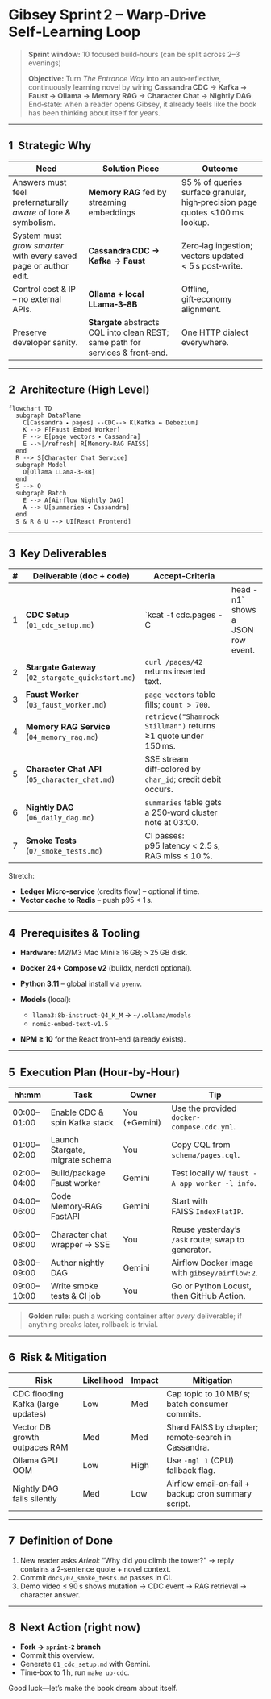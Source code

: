 # Gibsey Sprint 2 – **Warp‑Drive Self‑Learning Loop**

> **Sprint window:** 10 focused build‑hours (can be split across 2–3 evenings)
>
> **Objective:** Turn *The Entrance Way* into an auto‑reflective, continuously learning novel by wiring **Cassandra CDC → Kafka → Faust → Ollama → Memory RAG → Character Chat → Nightly DAG**.  End‑state: when a reader opens Gibsey, it already feels like the book has been thinking about itself for years.

---

## 1  Strategic Why

| Need                                                             | Solution Piece                                                                  | Outcome                                                                      |
| ---------------------------------------------------------------- | ------------------------------------------------------------------------------- | ---------------------------------------------------------------------------- |
| Answers must feel preternaturally *aware* of lore & symbolism.   | **Memory RAG** fed by streaming embeddings                                      | 95 % of queries surface granular, high‑precision page quotes <100 ms lookup. |
| System must *grow smarter* with every saved page or author edit. | **Cassandra CDC → Kafka → Faust**                                               | Zero‑lag ingestion; vectors updated < 5 s post‑write.                        |
| Control cost & IP – no external APIs.                            | **Ollama + local LLama‑3‑8B**                                                   | Offline, gift‑economy alignment.                                             |
| Preserve developer sanity.                                       | **Stargate** abstracts CQL into clean REST; same path for services & front‑end. | One HTTP dialect everywhere.                                                 |

---

## 2  Architecture (High Level)

```mermaid
flowchart TD
  subgraph DataPlane
    C[Cassandra ⬩ pages] --CDC--> K[Kafka ← Debezium]
    K --> F[Faust Embed Worker]
    F --> E[page_vectors ⬩ Cassandra]
    E -->|/refresh| R[Memory‑RAG FAISS]
  end
  R --> S[Character Chat Service]
  subgraph Model
    O[Ollama LLama‑3‑8B]
  end
  S --> O
  subgraph Batch
    E --> A[Airflow Nightly DAG]
    A --> U[summaries ⬩ Cassandra]
  end
  S & R & U --> UI[React Frontend]
```

---

## 3  Key Deliverables

| # | Deliverable (doc + code)                           | Accept‑Criteria                                                |                                    |
| - | -------------------------------------------------- | -------------------------------------------------------------- | ---------------------------------- |
| 1 | **CDC Setup** (`01_cdc_setup.md`)                  | \`kcat -t cdc.pages -C                                         | head -n1\` shows a JSON row event. |
| 2 | **Stargate Gateway** (`02_stargate_quickstart.md`) | `curl /pages/42` returns inserted text.                        |                                    |
| 3 | **Faust Worker** (`03_faust_worker.md`)            | `page_vectors` table fills; `count > 700`.                     |                                    |
| 4 | **Memory RAG Service** (`04_memory_rag.md`)        | `retrieve("Shamrock Stillman")` returns ≥1 quote under 150 ms. |                                    |
| 5 | **Character Chat API** (`05_character_chat.md`)    | SSE stream diff‑colored by `char_id`; credit debit occurs.     |                                    |
| 6 | **Nightly DAG** (`06_daily_dag.md`)                | `summaries` table gets a 250‑word cluster note at 03:00.       |                                    |
| 7 | **Smoke Tests** (`07_smoke_tests.md`)              | CI passes: p95 latency < 2.5 s, RAG miss ≤ 10 %.               |                                    |

Stretch:

* **Ledger Micro‑service** (credits flow) – optional if time.
* **Vector cache to Redis** – push p95 < 1 s.

---

## 4  Prerequisites & Tooling

* **Hardware**: M2/M3 Mac Mini ≥ 16 GB; > 25 GB disk.
* **Docker 24 + Compose v2** (buildx, nerdctl optional).
* **Python 3.11** – global install via `pyenv`.
* **Models** (local):

  * `llama3:8b-instruct-Q4_K_M` → `~/.ollama/models`
  * `nomic-embed-text-v1.5`
* **NPM ≥ 10** for the React front‑end (already exists).

---

## 5  Execution Plan (Hour‑by‑Hour)

| hh\:mm      | Task                            | Owner         | Tip                                                |
| ----------- | ------------------------------- | ------------- | -------------------------------------------------- |
| 00:00–01:00 | Enable CDC & spin Kafka stack   | You (+Gemini) | Use the provided `docker-compose.cdc.yml`.         |
| 01:00–02:00 | Launch Stargate, migrate schema | You           | Copy CQL from `schema/pages.cql`.                  |
| 02:00–04:00 | Build/package Faust worker      | Gemini        | Test locally w/ `faust -A app worker -l info`.     |
| 04:00–06:00 | Code Memory‑RAG FastAPI         | Gemini        | Start with FAISS `IndexFlatIP`.                    |
| 06:00–08:00 | Character chat wrapper → SSE    | You           | Reuse yesterday’s `/ask` route; swap to generator. |
| 08:00–09:00 | Author nightly DAG              | Gemini        | Airflow Docker image with `gibsey/airflow:2`.      |
| 09:00–10:00 | Write smoke tests & CI job      | You           | Go or Python Locust, then GitHub Action.           |

> **Golden rule:** push a working container after *every* deliverable; if anything breaks later, rollback is trivial.

---

## 6  Risk & Mitigation

| Risk                               | Likelihood | Impact | Mitigation                                          |
| ---------------------------------- | ---------- | ------ | --------------------------------------------------- |
| CDC flooding Kafka (large updates) | Low        | Med    | Cap topic to 10 MB/ s; batch consumer commits.      |
| Vector DB growth outpaces RAM      | Med        | Med    | Shard FAISS by chapter; remote‑search in Cassandra. |
| Ollama GPU OOM                     | Low        | High   | Use `-ngl 1` (CPU) fallback flag.                   |
| Nightly DAG fails silently         | Med        | Low    | Airflow email‑on‑fail + backup cron summary script. |

---

## 7  Definition of Done

1. New reader asks *Arieol*: “Why did you climb the tower?” → reply contains a 2‑sentence quote + novel context.
2. Commit `docs/07_smoke_tests.md` passes in CI.
3. Demo video ≤ 90 s shows mutation → CDC event → RAG retrieval → character answer.

---

## 8  Next Action (right now)

* **Fork → `sprint‑2` branch**
* Commit this overview.
* Generate `01_cdc_setup.md` with Gemini.
* Time‑box to 1 h, run `make up-cdc`.

Good luck—let’s make the book dream about itself.

